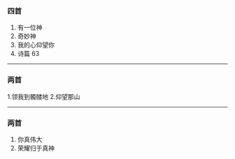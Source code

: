 
### 四首

1. 有一位神
2.  奇妙神
3.  我的心仰望你
4.  诗篇 63
   
  
  ------

### 两首

1.领我到髑髅地
2.仰望那山

-------

### 两首

1. 你真伟大
2. 荣耀归于真神